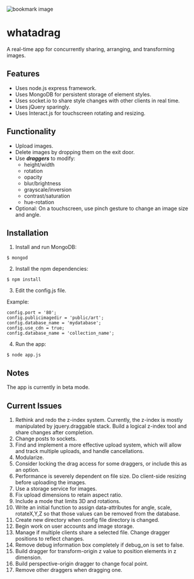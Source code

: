
![bookmark image](https://raw.githubusercontent.com/andigan/whatadrag/master/apple-touch-icon.png)

# whatadrag

A real-time app for concurrently sharing, arranging, and transforming images.

## Features  

- Uses node.js express framework.
- Uses MongoDB for persistent storage of element styles.
- Uses socket.io to share style changes with other clients in real time.
- Uses jQuery sparingly.
- Uses Interact.js for touchscreen rotating and resizing.

## Functionality

- Upload images.
- Delete images by dropping them on the exit door.
- Use **_draggers_** to modify:
  - height/width
  - rotation
  - opacity
  - blur/brightness
  - grayscale/inversion
  - contrast/saturation
  - hue-rotation
- Optional: On a touchscreen, use pinch gesture to change an image size and angle.

## Installation

1. Install and run MongoDB:

  ```
  $ mongod
  ```
2. Install the npm dependencies:

  ```
  $ npm install
  ```
3. Edit the config.js file.

  Example:

  ```
  config.port = '80';
  config.publicimagedir = 'public/art';
  config.database_name = 'mydatabase';
  config.use_cdn = true;
  config.database_name = 'collection_name';

  ```

4. Run the app:

  ```
  $ node app.js
  ```

## Notes

The app is currently in beta mode.

## Current Issues
1. Rethink and redo the z-index system.
Currently, the z-index is mostly manipulated by jquery.draggable stack.  Build a logical z-index tool and share changes after completion.
2. Change posts to sockets.
3. Find and implement a more effective upload system, which will allow and track multiple uploads, and handle cancellations.
4. Modularize.
5. Consider locking the drag access for some draggers, or include this as an option.
6. Performance is severely dependent on file size.  Do client-side resizing before uploading the images.
7. Use a storage service for images.
8. Fix upload dimensions to retain aspect ratio.
9. Include a mode that limits 3D and rotations.
10. Write an initial function to assign data-attributes for angle, scale, rotateX,Y,Z so that those values can be removed from the database.
11. Create new directory when config file directory is changed.
12. Begin work on user accounts and image storage.
13. Manage if multiple clients share a selected file.  Change dragger positions to reflect changes.
14. Remove debug information box completely if debug_on is set to false.
15. Build dragger for transform-origin z value to position elements in z dimension.
16. Build perspective-origin dragger to change focal point.
17. Remove other draggers when dragging one.
